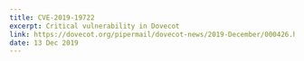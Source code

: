 ```yaml
---
title: CVE-2019-19722
excerpt: Critical vulnerability in Dovecot
link: https://dovecot.org/pipermail/dovecot-news/2019-December/000426.html
date: 13 Dec 2019
---
```

